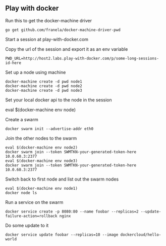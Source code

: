 
## Play with docker

Run this to get the docker-machine driver

    go get github.com/franela/docker-machine-driver-pwd

Start a session at play-with-docker.com

Copy the url of the session and export it as an env variable

    PWD_URL=http://host2.labs.play-with-docker.com/p/some-long-sessions-id-here

Set up a node using machine

    docker-machine create -d pwd node1
    docker-machine create -d pwd node2
    docker-machine create -d pwd node3

Set your local docker api to the node in the session

eval $(docker-machine env node)

Create a swarm

    docker swarm init --advertise-addr eth0

Join the other nodes to the swarm

    eval $(docker-machine env node2)
    docker swarm join --token SWMTKN-your-generated-token-here  10.0.60.3:2377
    eval $(docker-machine env node3)
    docker swarm join --token SWMTKN-your-generated-token-here  10.0.60.3:2377

Switch back to first node and list out the swarm nodes

    eval $(docker-machine env node1)
    docker node ls

Run a service on the swarm

    docker service create -p 8080:80 --name foobar --replicas=2 --update-failure-action=rollback nginx

Do some update to it

    docker service update foobar --replicas=10 --image dockercloud/hello-world